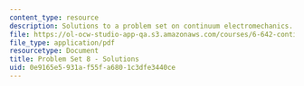```yaml
---
content_type: resource
description: Solutions to a problem set on continuum electromechanics.
file: https://ol-ocw-studio-app-qa.s3.amazonaws.com/courses/6-642-continuum-electromechanics-fall-2008/0e9165e5931af55fa6801c3dfe3440ce_pset8_soln.pdf
file_type: application/pdf
resourcetype: Document
title: Problem Set 8 - Solutions
uid: 0e9165e5-931a-f55f-a680-1c3dfe3440ce
---
```

